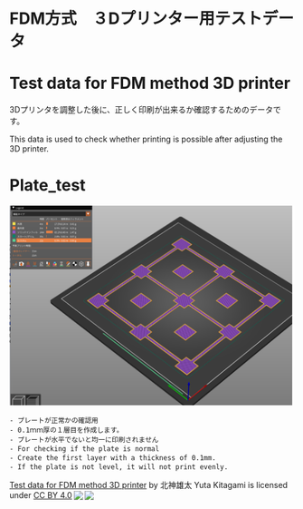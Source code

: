 # FDM方式　３Dプリンター用テストデータ
# Test data for FDM method 3D printer

3Dプリンタを調整した後に、正しく印刷が出来るか確認するためのデータです。

This data is used to check whether printing is possible after adjusting the 3D printer.


# Plate_test
 
![Plate_test](./Plate_test/Plate_test.png)

    - プレートが正常かの確認用 
    - 0.1ｍｍ厚の１層目を作成します。
    - プレートが水平でないと均一に印刷されません
    - For checking if the plate is normal
    - Create the first layer with a thickness of 0.1mm.
    - If the plate is not level, it will not print evenly.




 <p xmlns:cc="http://creativecommons.org/ns#" xmlns:dct="http://purl.org/dc/terms/"><a property="dct:title" rel="cc:attributionURL" href="https://github.com/nonNoise/3DPrinter_Testdata/tree/main">Test data for FDM method 3D printer</a> by <span property="cc:attributionName">北神雄太 Yuta Kitagami</span> is licensed under <a href="http://creativecommons.org/licenses/by/4.0/?ref=chooser-v1" target="_blank" rel="license noopener noreferrer" style="display:inline-block;">CC BY 4.0<img style="height:22px!important;margin-left:3px;vertical-align:text-bottom;" src="https://mirrors.creativecommons.org/presskit/icons/cc.svg?ref=chooser-v1"><img style="height:22px!important;margin-left:3px;vertical-align:text-bottom;" src="https://mirrors.creativecommons.org/presskit/icons/by.svg?ref=chooser-v1"></a></p> 